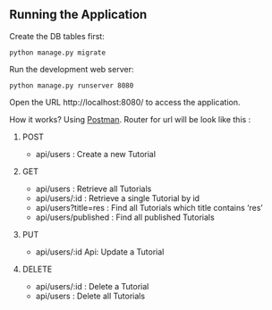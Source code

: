## Running the Application

Create the DB tables first:
```
python manage.py migrate
```
Run the development web server:
```
python manage.py runserver 8080
```
Open the URL http://localhost:8080/ to access the application.

How it works? Using [Postman](https://www.postman.com/downloads/).
Router for url will be look like this :
1. POST
   - api/users : Create a new Tutorial

2. GET
   -  api/users : Retrieve all Tutorials
   -  api/users/:id : Retrieve a single Tutorial by id
   -  api/users?title=res : Find all Tutorials which title contains ‘res’
   -  api/users/published : Find all published Tutorials

3. PUT
   -  api/users/:id Api: Update a Tutorial

4. DELETE
   -  api/users/:id : Delete a Tutorial
   -  api/users : Delete all Tutorials 
